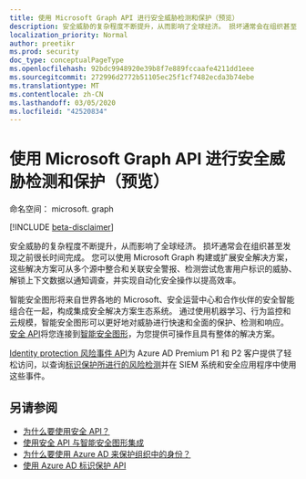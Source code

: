 ```yaml
---
title: 使用 Microsoft Graph API 进行安全威胁检测和保护（预览）
description: 安全威胁的复杂程度不断提升，从而影响了全球经济。 损坏通常会在组织甚至发现之前很长时间完成。 您可以使用 Microsoft Graph 构建或扩展安全解决方案，这些解决方案可从多个源中整合和关联安全警报、检测尝试危害用户标识的威胁、解锁上下文数据以通知调查，并实现自动化安全操作以提高效率。
localization_priority: Normal
author: preetikr
ms.prod: security
doc_type: conceptualPageType
ms.openlocfilehash: 92bdc9948920e39b8f7e889fccaafe4211dd1eee
ms.sourcegitcommit: 272996d2772b51105ec25f1cf7482ecda3b74ebe
ms.translationtype: MT
ms.contentlocale: zh-CN
ms.lasthandoff: 03/05/2020
ms.locfileid: "42520834"
---
```

# <a name="use-the-microsoft-graph-api-for-security-threat-detection-and-protection-preview"></a>使用 Microsoft Graph API 进行安全威胁检测和保护（预览）

命名空间： microsoft. graph

[!INCLUDE [beta-disclaimer](../../includes/beta-disclaimer.md)]

安全威胁的复杂程度不断提升，从而影响了全球经济。 损坏通常会在组织甚至发现之前很长时间完成。 您可以使用 Microsoft Graph 构建或扩展安全解决方案，这些解决方案可从多个源中整合和关联安全警报、检测尝试危害用户标识的威胁、解锁上下文数据以通知调查，并实现自动化安全操作以提高效率。

智能安全图形将来自世界各地的 Microsoft、安全运营中心和合作伙伴的安全智能组合在一起，构成集成安全解决方案生态系统。 通过使用机器学习、行为监控和云规模，智能安全图形可以更好地对威胁进行快速和全面的保护、检测和响应。 [安全 API](security-api-overview.md)将您连接到[智能安全图形](https://www.microsoft.com/en-us/security/intelligence-security-api)，为您提供可操作且具有整体的解决方案。

[Identity protection 风险事件 API](identityprotection-root.md)为 Azure AD Premium P1 和 P2 客户提供了轻松访问，以查询[标识保护所进行的风险检测](/azure/active-directory/active-directory-identityprotection-graph-getting-started)并在 SIEM 系统和安全应用程序中使用这些事件。

## <a name="see-also"></a>另请参阅

- [为什么要使用安全 API？](/graph/security-concept-overview#why-use-the-security-api-and-connect-with-microsoft-intelligent-security-graph)
- [使用安全 API 与智能安全图形集成](security-api-overview.md)
- [为什么要使用 Azure AD 来保护组织中的身份？](/graph/security-concept-overview#why-use-azure-ad-to-protect-identities-in-your-organization)
- [使用 Azure AD 标识保护 API](identityprotection-root.md)
